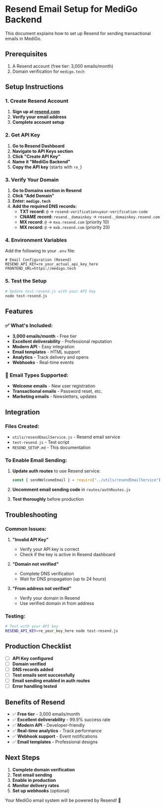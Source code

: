 # Resend Email Setup for MediGo Backend

This document explains how to set up Resend for sending transactional emails in MediGo.

## Prerequisites

1. A Resend account (free tier: 3,000 emails/month)
2. Domain verification for `medigo.tech`

## Setup Instructions

### 1. Create Resend Account

1. **Sign up at [resend.com](https://resend.com)**
2. **Verify your email address**
3. **Complete account setup**

### 2. Get API Key

1. **Go to Resend Dashboard**
2. **Navigate to API Keys section**
3. **Click "Create API Key"**
4. **Name it "MediGo Backend"**
5. **Copy the API key** (starts with `re_`)

### 3. Verify Your Domain

1. **Go to Domains section in Resend**
2. **Click "Add Domain"**
3. **Enter: `medigo.tech`**
4. **Add the required DNS records:**
   - **TXT record:** `@` → `resend-verification=your-verification-code`
   - **CNAME record:** `resend._domainkey` → `resend._domainkey.resend.com`
   - **MX record:** `@` → `mxa.resend.com` (priority 10)
   - **MX record:** `@` → `mxb.resend.com` (priority 20)

### 4. Environment Variables

Add the following to your `.env` file:

```env
# Email Configuration (Resend)
RESEND_API_KEY=re_your_actual_api_key_here
FRONTEND_URL=https://medigo.tech
```

### 5. Test the Setup

```bash
# Update test-resend.js with your API key
node test-resend.js
```

## Features

### ✅ **What's Included:**
- **3,000 emails/month** - Free tier
- **Excellent deliverability** - Professional reputation
- **Modern API** - Easy integration
- **Email templates** - HTML support
- **Analytics** - Track delivery and opens
- **Webhooks** - Real-time events

### 📧 **Email Types Supported:**
- **Welcome emails** - New user registration
- **Transactional emails** - Password reset, etc.
- **Marketing emails** - Newsletters, updates

## Integration

### **Files Created:**
- `utils/resendEmailService.js` - Resend email service
- `test-resend.js` - Test script
- `RESEND_SETUP.md` - This documentation

### **To Enable Email Sending:**

1. **Update auth routes** to use Resend service:
   ```javascript
   const { sendWelcomeEmail } = require("../utils/resendEmailService");
   ```

2. **Uncomment email sending code** in `routes/authRoutes.js`

3. **Test thoroughly** before production

## Troubleshooting

### **Common Issues:**

1. **"Invalid API Key"**
   - Verify your API key is correct
   - Check if the key is active in Resend dashboard

2. **"Domain not verified"**
   - Complete DNS verification
   - Wait for DNS propagation (up to 24 hours)

3. **"From address not verified"**
   - Verify your domain in Resend
   - Use verified domain in from address

### **Testing:**

```bash
# Test with your API key
RESEND_API_KEY=re_your_key_here node test-resend.js
```

## Production Checklist

- [ ] **API Key configured**
- [ ] **Domain verified**
- [ ] **DNS records added**
- [ ] **Test emails sent successfully**
- [ ] **Email sending enabled in auth routes**
- [ ] **Error handling tested**

## Benefits of Resend

- ✅ **Free tier** - 3,000 emails/month
- ✅ **Excellent deliverability** - 99.9% success rate
- ✅ **Modern API** - Developer-friendly
- ✅ **Real-time analytics** - Track performance
- ✅ **Webhook support** - Event notifications
- ✅ **Email templates** - Professional designs

## Next Steps

1. **Complete domain verification**
2. **Test email sending**
3. **Enable in production**
4. **Monitor delivery rates**
5. **Set up webhooks** (optional)

Your MediGo email system will be powered by Resend! 🚀
